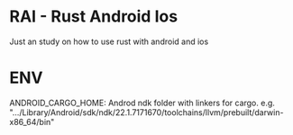 # RAI - Rust Android Ios

Just an study on how to use rust with android and ios

# ENV

ANDROID_CARGO_HOME: Androd ndk folder with linkers for cargo. e.g. "…/Library/Android/sdk/ndk/22.1.7171670/toolchains/llvm/prebuilt/darwin-x86_64/bin"
